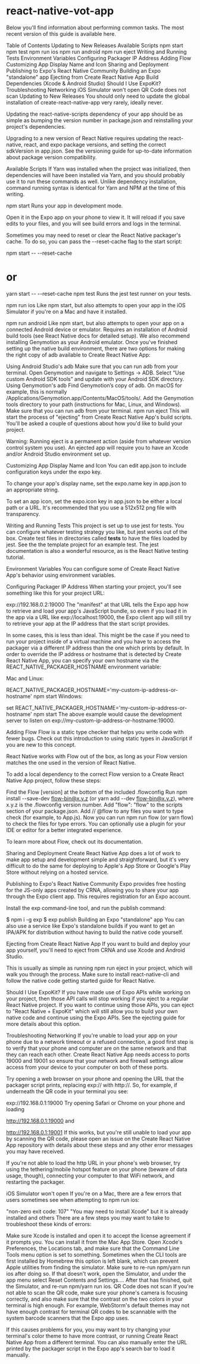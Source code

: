 # react-native-vot-app

Below you'll find information about performing common tasks. The most recent version of this guide is available here.

Table of Contents
Updating to New Releases
Available Scripts
npm start
npm test
npm run ios
npm run android
npm run eject
Writing and Running Tests
Environment Variables
Configuring Packager IP Address
Adding Flow
Customizing App Display Name and Icon
Sharing and Deployment
Publishing to Expo's React Native Community
Building an Expo "standalone" app
Ejecting from Create React Native App
Build Dependencies (Xcode & Android Studio)
Should I Use ExpoKit?
Troubleshooting
Networking
iOS Simulator won't open
QR Code does not scan
Updating to New Releases
You should only need to update the global installation of create-react-native-app very rarely, ideally never.

Updating the react-native-scripts dependency of your app should be as simple as bumping the version number in package.json and reinstalling your project's dependencies.

Upgrading to a new version of React Native requires updating the react-native, react, and expo package versions, and setting the correct sdkVersion in app.json. See the versioning guide for up-to-date information about package version compatibility.

Available Scripts
If Yarn was installed when the project was initialized, then dependencies will have been installed via Yarn, and you should probably use it to run these commands as well. Unlike dependency installation, command running syntax is identical for Yarn and NPM at the time of this writing.

npm start
Runs your app in development mode.

Open it in the Expo app on your phone to view it. It will reload if you save edits to your files, and you will see build errors and logs in the terminal.

Sometimes you may need to reset or clear the React Native packager's cache. To do so, you can pass the --reset-cache flag to the start script:

npm start -- --reset-cache
# or
yarn start -- --reset-cache
npm test
Runs the jest test runner on your tests.

npm run ios
Like npm start, but also attempts to open your app in the iOS Simulator if you're on a Mac and have it installed.

npm run android
Like npm start, but also attempts to open your app on a connected Android device or emulator. Requires an installation of Android build tools (see React Native docs for detailed setup). We also recommend installing Genymotion as your Android emulator. Once you've finished setting up the native build environment, there are two options for making the right copy of adb available to Create React Native App:

Using Android Studio's adb
Make sure that you can run adb from your terminal.
Open Genymotion and navigate to Settings -> ADB. Select “Use custom Android SDK tools” and update with your Android SDK directory.
Using Genymotion's adb
Find Genymotion’s copy of adb. On macOS for example, this is normally /Applications/Genymotion.app/Contents/MacOS/tools/.
Add the Genymotion tools directory to your path (instructions for Mac, Linux, and Windows).
Make sure that you can run adb from your terminal.
npm run eject
This will start the process of "ejecting" from Create React Native App's build scripts. You'll be asked a couple of questions about how you'd like to build your project.

Warning: Running eject is a permanent action (aside from whatever version control system you use). An ejected app will require you to have an Xcode and/or Android Studio environment set up.

Customizing App Display Name and Icon
You can edit app.json to include configuration keys under the expo key.

To change your app's display name, set the expo.name key in app.json to an appropriate string.

To set an app icon, set the expo.icon key in app.json to be either a local path or a URL. It's recommended that you use a 512x512 png file with transparency.

Writing and Running Tests
This project is set up to use jest for tests. You can configure whatever testing strategy you like, but jest works out of the box. Create test files in directories called __tests__ to have the files loaded by jest. See the the template project for an example test. The jest documentation is also a wonderful resource, as is the React Native testing tutorial.

Environment Variables
You can configure some of Create React Native App's behavior using environment variables.

Configuring Packager IP Address
When starting your project, you'll see something like this for your project URL:

exp://192.168.0.2:19000
The "manifest" at that URL tells the Expo app how to retrieve and load your app's JavaScript bundle, so even if you load it in the app via a URL like exp://localhost:19000, the Expo client app will still try to retrieve your app at the IP address that the start script provides.

In some cases, this is less than ideal. This might be the case if you need to run your project inside of a virtual machine and you have to access the packager via a different IP address than the one which prints by default. In order to override the IP address or hostname that is detected by Create React Native App, you can specify your own hostname via the REACT_NATIVE_PACKAGER_HOSTNAME environment variable:

Mac and Linux:

REACT_NATIVE_PACKAGER_HOSTNAME='my-custom-ip-address-or-hostname' npm start
Windows:

set REACT_NATIVE_PACKAGER_HOSTNAME='my-custom-ip-address-or-hostname'
npm start
The above example would cause the development server to listen on exp://my-custom-ip-address-or-hostname:19000.

Adding Flow
Flow is a static type checker that helps you write code with fewer bugs. Check out this introduction to using static types in JavaScript if you are new to this concept.

React Native works with Flow out of the box, as long as your Flow version matches the one used in the version of React Native.

To add a local dependency to the correct Flow version to a Create React Native App project, follow these steps:

Find the Flow [version] at the bottom of the included .flowconfig
Run npm install --save-dev flow-bin@x.y.z (or yarn add --dev flow-bin@x.y.z), where x.y.z is the .flowconfig version number.
Add "flow": "flow" to the scripts section of your package.json.
Add // @flow to any files you want to type check (for example, to App.js).
Now you can run npm run flow (or yarn flow) to check the files for type errors. You can optionally use a plugin for your IDE or editor for a better integrated experience.

To learn more about Flow, check out its documentation.

Sharing and Deployment
Create React Native App does a lot of work to make app setup and development simple and straightforward, but it's very difficult to do the same for deploying to Apple's App Store or Google's Play Store without relying on a hosted service.

Publishing to Expo's React Native Community
Expo provides free hosting for the JS-only apps created by CRNA, allowing you to share your app through the Expo client app. This requires registration for an Expo account.

Install the exp command-line tool, and run the publish command:

$ npm i -g exp
$ exp publish
Building an Expo "standalone" app
You can also use a service like Expo's standalone builds if you want to get an IPA/APK for distribution without having to build the native code yourself.

Ejecting from Create React Native App
If you want to build and deploy your app yourself, you'll need to eject from CRNA and use Xcode and Android Studio.

This is usually as simple as running npm run eject in your project, which will walk you through the process. Make sure to install react-native-cli and follow the native code getting started guide for React Native.

Should I Use ExpoKit?
If you have made use of Expo APIs while working on your project, then those API calls will stop working if you eject to a regular React Native project. If you want to continue using those APIs, you can eject to "React Native + ExpoKit" which will still allow you to build your own native code and continue using the Expo APIs. See the ejecting guide for more details about this option.

Troubleshooting
Networking
If you're unable to load your app on your phone due to a network timeout or a refused connection, a good first step is to verify that your phone and computer are on the same network and that they can reach each other. Create React Native App needs access to ports 19000 and 19001 so ensure that your network and firewall settings allow access from your device to your computer on both of these ports.

Try opening a web browser on your phone and opening the URL that the packager script prints, replacing exp:// with http://. So, for example, if underneath the QR code in your terminal you see:

exp://192.168.0.1:19000
Try opening Safari or Chrome on your phone and loading

http://192.168.0.1:19000
and

http://192.168.0.1:19001
If this works, but you're still unable to load your app by scanning the QR code, please open an issue on the Create React Native App repository with details about these steps and any other error messages you may have received.

If you're not able to load the http URL in your phone's web browser, try using the tethering/mobile hotspot feature on your phone (beware of data usage, though), connecting your computer to that WiFi network, and restarting the packager.

iOS Simulator won't open
If you're on a Mac, there are a few errors that users sometimes see when attempting to npm run ios:

"non-zero exit code: 107"
"You may need to install Xcode" but it is already installed
and others
There are a few steps you may want to take to troubleshoot these kinds of errors:

Make sure Xcode is installed and open it to accept the license agreement if it prompts you. You can install it from the Mac App Store.
Open Xcode's Preferences, the Locations tab, and make sure that the Command Line Tools menu option is set to something. Sometimes when the CLI tools are first installed by Homebrew this option is left blank, which can prevent Apple utilities from finding the simulator. Make sure to re-run npm/yarn run ios after doing so.
If that doesn't work, open the Simulator, and under the app menu select Reset Contents and Settings.... After that has finished, quit the Simulator, and re-run npm/yarn run ios.
QR Code does not scan
If you're not able to scan the QR code, make sure your phone's camera is focusing correctly, and also make sure that the contrast on the two colors in your terminal is high enough. For example, WebStorm's default themes may not have enough contrast for terminal QR codes to be scannable with the system barcode scanners that the Expo app uses.

If this causes problems for you, you may want to try changing your terminal's color theme to have more contrast, or running Create React Native App from a different terminal. You can also manually enter the URL printed by the packager script in the Expo app's search bar to load it manually.
